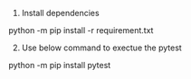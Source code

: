 1. Install dependencies

python -m pip install -r  requirement.txt

2. Use below command to exectue the pytest

python -m pip install pytest

